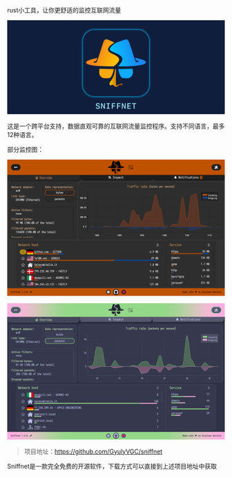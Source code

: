 rust小工具，让你更舒适的监控互联网流量

![](image.png)

这是一个跨平台支持，数据直观可靠的互联网流量监控程序。支持不同语言，最多12种语言。

部分监控图：

![](image-1.png)

![](image-2.png)

>项目地址：https://github.com/GyulyVGC/sniffnet

Sniffnet是一款完全免费的开源软件，下载方式可以直接到上述项目地址中获取

